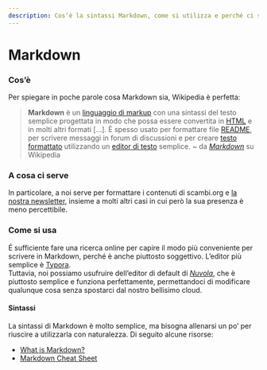 ```yaml
---
description: Cos’è la sintassi Markdown, come si utilizza e perché ci serve
---
```


# Markdown

### Cos’è

Per spiegare in poche parole cosa Markdown sia, Wikipedia è perfetta:

> **Markdown** è un [linguaggio di markup](https://it.wikipedia.org/wiki/Linguaggio\_di\_markup) con una sintassi del testo semplice progettata in modo che possa essere convertita in [HTML](https://it.wikipedia.org/wiki/HTML) e in molti altri formati \[…]. È spesso usato per formattare file [README](https://it.wikipedia.org/wiki/README), per scrivere messaggi in forum di discussioni e per creare [testo formattato](https://it.wikipedia.org/wiki/Testo\_formattato) utilizzando un [editor di testo](https://it.wikipedia.org/wiki/Editor\_di\_testo) semplice. \~ da [_Markdown_](https://it.wikipedia.org/wiki/Markdown) su Wikipedia

### A cosa ci serve

In particolare, a noi serve per formattare i contenuti di scambi.org e [la nostra newsletter](../base-knowledge/piattaforme-e-strumenti/buttondown.md), insieme a molti altri casi in cui però la sua presenza è meno percettibile.

### Come si usa

É sufficiente fare una ricerca online per capire il modo più conveniente per scrivere in Markdown, perché è anche piuttosto soggettivo. L’editor più semplice è [Typora](https://typora.io).\
Tuttavia, noi possiamo usufruire dell’editor di default di [_Nuvola_](https://nuvola.scambi.org), che è piuttosto semplice e funziona perfettamente, permettandoci di modificare qualunque cosa senza spostarci dal nostro bellisimo cloud.

#### Sintassi

La sintassi di Markdown è molto semplice, ma bisogna allenarsi un po’ per riuscire a utilizzarla con naturalezza. Di seguito alcune risorse:

* [What is Markdown?](https://www.markdownguide.org/getting-started/)
* [Markdown Cheat Sheet](https://www.markdownguide.org/cheat-sheet/)
